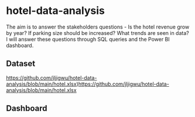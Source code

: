 # hotel-data-analysis
The aim is to answer the stakeholders questions - Is the hotel revenue grow by year? If parking size should be increased? What trends are seen in data? I will answer these questions through SQL queries and the Power BI dashboard.

## Dataset
https://github.com/jljigwu/hotel-data-analysis/blob/main/hotel.xlsx)https://github.com/jljigwu/hotel-data-analysis/blob/main/hotel.xlsx

## Dashboard

